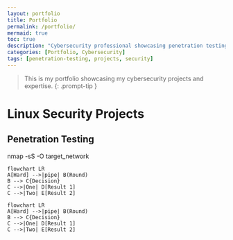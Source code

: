 ```yaml
---
layout: portfolio
title: Portfolio
permalink: /portfolio/
mermaid: true
toc: true
description: "Cybersecurity professional showcasing penetration testing projects and expertise"
categories: [Portfolio, Cybersecurity]
tags: [penetration-testing, projects, security]
---
```


> This is my portfolio showcasing my cybersecurity projects and expertise.
{: .prompt-tip }

# **Linux Security Projects**

## **Penetration Testing**

nmap -sS -O target_network

```mermaid
flowchart LR
A[Hard] -->|pipe| B(Round)
B --> C{Decision}
C -->|One| D[Result 1]
C -->|Two| E[Result 2]
```

```
flowchart LR
A[Hard] -->|pipe| B(Round)
B --> C{Decision}
C -->|One| D[Result 1]
C -->|Two| E[Result 2]
```